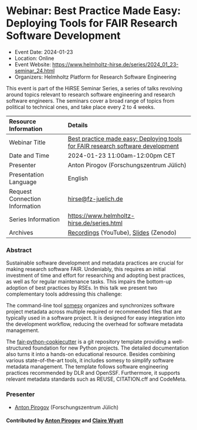 # Webinar: Best Practice Made Easy: Deploying Tools for FAIR Research Software Development

- Event Date: 2024-01-23
- Location: Online
- Event Website: <https://www.helmholtz-hirse.de/series/2024_01_23-seminar_24.html>
- Organizers: Helmholtz Platform for Research Software Engineering

This event is part of the HiRSE Seminar Series, a series of talks revolving around topics relevant to research software engineering and research software engineers. The seminars cover a broad range of topics from political to technical ones, and take place every 2 to 4 weeks.

Resource Information | Details
:--- | :---			   
Webinar Title | [Best practice made easy: Deploying tools for FAIR research software development](https://www.helmholtz-hirse.de/series/2024_01_23-seminar_24.html)
Date and Time | 2024-01-23 11:00am-12:00pm CET
Presenter | Anton Pirogov (Forschungszentrum Jülich)
Presentation Language | English
Request Connection Information | [hirse@fz-juelich.de](mailto:hirse@fz-juelich.de)
Series Information | <https://www.helmholtz-hirse.de/series.html>
Archives | [Recordings](https://www.youtube.com/@Helmholtz_Platform_for_RSE) (YouTube), [Slides](https://zenodo.org/communities/hirse/) (Zenodo)

### Abstract

Sustainable software development and metadata practices are crucial for making research software FAIR. Undeniably, this requires an initial investment of time and effort for researching and adopting best practices, as well as for regular maintenance tasks. This impairs the bottom-up adoption of best practices by RSEs. In this talk we present two complementary tools addressing this challenge:

The command-line tool [somesy](https://pypi.org/project/somesy) organizes and synchronizes software project metadata across multiple required or recommended files that are typically used in a software project. It is designed for easy integration into the development workflow, reducing the overhead for software metadata management.

The [fair-python-cookiecutter](https://github.com/Materials-Data-Science-and-Informatics/fair-python-cookiecutter) is a git repository template providing a well-structured foundation for new Python projects. The detailed documentation also turns it into a hands-on educational resource. Besides combining various state-of-the-art tools, it includes somesy to simplify software metadata management. The template follows software engineering practices recommended by DLR and OpenSSF. Furthermore, it supports relevant metadata standards such as REUSE, CITATION.cff and CodeMeta.

### Presenter

- [Anton Pirogov](https://www.fz-juelich.de/profile/pirogov_a) (Forschungszentrum Jülich)

#### Contributed by [Anton Pirogov](https://github.com/apirogov) and [Claire Wyatt](https://github.com/ClaireWyatt)

<!---
Publish: yes
Topics: software interoperability, software sustainability, reproducibility, software publishing and citation
--->
